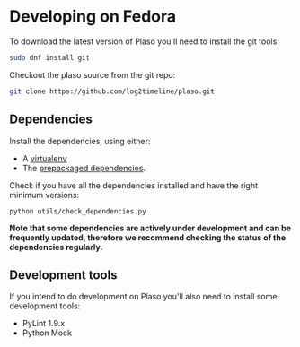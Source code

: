 # Developing on Fedora

To download the latest version of Plaso you'll need to install the git tools:
```bash
sudo dnf install git
```

Checkout the plaso source from the git repo:
```bash
git clone https://github.com/log2timeline/plaso.git
```

## Dependencies

Install the dependencies, using either:
* A [virtualenv](Developing-Virtualenv.html#Fedora)
* The [prepackaged dependencies](Development-Dependencies.html#Fedora).

Check if you have all the dependencies installed and have the right minimum
versions:
```
python utils/check_dependencies.py
```

**Note that some dependencies are actively under development and can be
frequently updated, therefore we recommend checking the status of the
dependencies regularly.**

## Development tools
If you intend to do development on Plaso you'll also need to install some
development tools:

* PyLint 1.9.x
* Python Mock
